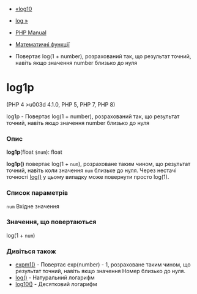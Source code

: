 - [«log10](function.log10.md)
- [log »](function.log.md)

- [PHP Manual](index.md)
- [Математичні функції](ref.math.md)
- Повертає log(1 + number), розрахований так, що результат точний,
навіть якщо значення number близько до нуля

# log1p

(PHP 4 \>u003d 4.1.0, PHP 5, PHP 7, PHP 8)

log1p - Повертає log(1 + number), розрахований так, що результат
точний, навіть якщо значення number близько до нуля

### Опис

**log1p**(float `$num`): float

**log1p()** повертає log(1 + `num`), розраховане таким чином, що
результат точний, навіть коли значення `num` близьке до нуля. Через
нестачі точності [log()](function.log.md) у цьому випадку може
повернути просто log(1).

### Список параметрів

`num`
Вхідне значення

### Значення, що повертаються

log(1 + `num`)

### Дивіться також

- [expm1()](function.expm1.md) - Повертає exp(number) - 1,
розраховане таким чином, що результат точний, навіть якщо значення
Номер близько до нуля.
- [log()](function.log.md) - Натуральний логарифм
- [log10()](function.log10.md) - Десятковий логарифм
